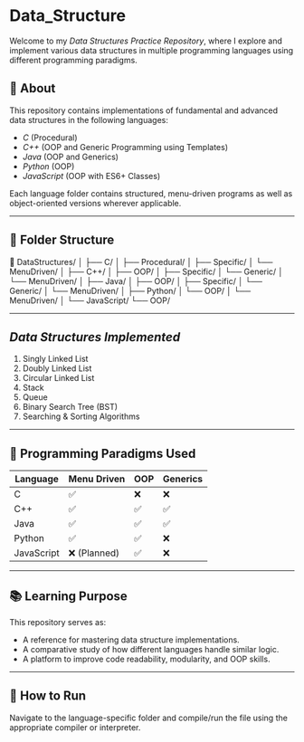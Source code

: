 # Data_Structure

Welcome to my *Data Structures Practice Repository*, where I explore and implement various data structures in multiple programming languages using different programming paradigms.

## 🚀 About

This repository contains implementations of fundamental and advanced data structures in the following languages:

- *C* (Procedural)
- *C++* (OOP and Generic Programming using Templates)
- *Java* (OOP and Generics)
- *Python* (OOP)
- *JavaScript* (OOP with ES6+ Classes)

Each language folder contains structured, menu-driven programs as well as object-oriented versions wherever applicable.

---

## 📂 Folder Structure

📁 DataStructures/
│
├── C/
│ ├── Procedural/
│ ├── Specific/
│ └── MenuDriven/
│
├── C++/
│ ├── OOP/
│ ├── Specific/
│ └── Generic/
│ └── MenuDriven/
│
├── Java/
│ ├── OOP/
│ ├── Specific/
│ └── Generic/
│ └── MenuDriven/
│
├── Python/
│ └── OOP/
│ └── MenuDriven/
│
└── JavaScript/
└── OOP/

---

## *Data Structures Implemented*
1. Singly Linked List
2. Doubly Linked List
3. Circular Linked List
4. Stack
5. Queue
6. Binary Search Tree (BST)
7. Searching & Sorting Algorithms

---

## 🔧 Programming Paradigms Used

| Language     | Menu Driven  | OOP | Generics |
|--------------|--------------|-----|----------|
| C            | ✅           | ❌  | ❌        |
| C++          | ✅           | ✅  | ✅        |
| Java         | ✅           | ✅  | ✅        |
| Python       | ✅           | ✅  | ❌        |
| JavaScript   | ❌ (Planned) | ✅  | ❌        |

---

## 📚 Learning Purpose

This repository serves as:
- A reference for mastering data structure implementations.
- A comparative study of how different languages handle similar logic.
- A platform to improve code readability, modularity, and OOP skills.

---

## 🧩 How to Run

Navigate to the language-specific folder and compile/run the file using the appropriate compiler or interpreter.